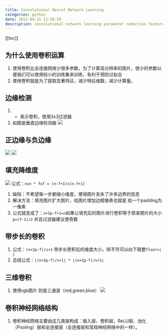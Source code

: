 ```yaml
---
title: Convolutional Neural Network Learning
categories: python
date: 2022-04-15 12:50:59
description: convolutional network learning parameter reduction feature extraction edge detection filling step size 3 d convolution rgb processing network structure including convolution re lu pooling and fully connected layers
---
```


[[toc]]

## 为什么使用卷积运算

1. 使用卷积比全连接网络少很多参数，为了计算高分辨率的图片，很少的参数以便我们可以使用较小的训练集来训练，有利于预防过拟合
2. 使用卷积就是为了提取显著特征，减少特征维数，减少计算量。

## 边缘检测

1. - 表示卷积，使用3x3过滤器
2. 如图是垂直边缘检测器
   ![](https://cloud.ryanuo.cc/hexo/4/20220415102757.png)

## 正边缘与负边缘

![](https://cloud.ryanuo.cc/hexo/4/20220415103726.png)
![](https://cloud.ryanuo.cc/hexo/4/20220415104101.png)

## 填充降维度

![](https://cloud.ryanuo.cc/hexo/4/20220415104949.png)
公式：`nxn * fxf = (n-f+1)x(n-f+1)`

1. 缺陷：不希望每一步都缩小维度，使得图片丢失了许多边界的信息
2. 解决方法：填充图片扩大图片，给图片增加边框像素也就是 给一个padding为一像素
3. 公式就变成了：`n+2p-f+1=n`如果让填充后的图片进行卷积等于原来图片的大小 `p=(f-1)/2` 并且过滤器建议使奇数

## 带步长的卷积

1. 公式：`(n+2p-f)/s+1` 带步长卷积后的维度大小，除不尽可以向下取整`floor=⌊ ⌋`
2. 总结公式：`⌊(n+2p-f)/s+1⌋ * ⌊(n+2p-f)/s+1⌋`

## 三维卷积

1. 使用rgb图片 则是三通道（red,green,blue）
   ![](https://cloud.ryanuo.cc/hexo/4/20220415111153.png)

## 卷积神经网络结构

1. 卷积神经网络主要由这几类层构成：输入层、卷积层，ReLU层、池化（Pooling）层和全连接层（全连接层和常规神经网络中的一样）。
